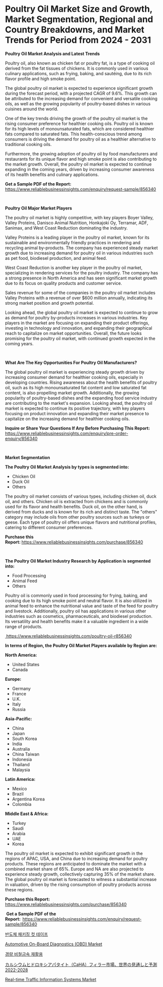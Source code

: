 <p><h1>Poultry Oil Market Size and Growth, Market Segmentation, Regional and Country Breakdowns, and Market Trends for Period from 2024 -  2031</h1></p><p><strong>Poultry Oil Market Analysis and Latest Trends</strong></p>
<p><p>Poultry oil, also known as chicken fat or poultry fat, is a type of cooking oil derived from the fat tissues of chickens. It is commonly used in various culinary applications, such as frying, baking, and sautéing, due to its rich flavor profile and high smoke point.</p><p>The global poultry oil market is expected to experience significant growth during the forecast period, with a projected CAGR of 9.6%. This growth can be attributed to the increasing demand for convenient and versatile cooking oils, as well as the growing popularity of poultry-based dishes in various cuisines around the world.</p><p>One of the key trends driving the growth of the poultry oil market is the rising consumer preference for healthier cooking oils. Poultry oil is known for its high levels of monounsaturated fats, which are considered healthier fats compared to saturated fats. This health-conscious trend among consumers is driving the demand for poultry oil as a healthier alternative to traditional cooking oils.</p><p>Furthermore, the growing adoption of poultry oil by food manufacturers and restaurants for its unique flavor and high smoke point is also contributing to the market growth. Overall, the poultry oil market is expected to continue expanding in the coming years, driven by increasing consumer awareness of its health benefits and culinary applications.</p></p>
<p><strong>Get a Sample PDF of the Report:&nbsp;</strong> <a href="https://www.reliablebusinessinsights.com/enquiry/request-sample/856340">https://www.reliablebusinessinsights.com/enquiry/request-sample/856340</a></p>
<p>&nbsp;</p>
<p><strong>Poultry Oil Major Market Players</strong></p>
<p><p>The poultry oil market is highly competitive, with key players Boyer Valley, Valley Proteins, Danisco Animal Nutrition, Honkajoki Oy, Terramar, ADF, Sanimax, and West Coast Reduction dominating the industry. </p><p>Valley Proteins is a leading player in the poultry oil market, known for its sustainable and environmentally friendly practices in rendering and recycling animal by-products. The company has experienced steady market growth due to increasing demand for poultry oil in various industries such as pet food, biodiesel production, and animal feed.</p><p>West Coast Reduction is another key player in the poultry oil market, specializing in rendering services for the poultry industry. The company has a strong presence in North America and has seen significant market growth due to its focus on quality products and customer service.</p><p>Sales revenue for some of the companies in the poultry oil market includes Valley Proteins with a revenue of over $600 million annually, indicating its strong market position and growth potential. </p><p>Looking ahead, the global poultry oil market is expected to continue to grow as demand for poultry by-products increases in various industries. Key players in the market are focusing on expanding their product offerings, investing in technology and innovation, and expanding their geographical reach to capitalize on market opportunities. Overall, the future looks promising for the poultry oil market, with continued growth expected in the coming years.</p></p>
<p>&nbsp;</p>
<p><strong>What Are The Key Opportunities For Poultry Oil Manufacturers?</strong></p>
<p><p>The global poultry oil market is experiencing steady growth driven by increasing consumer demand for healthier cooking oils, especially in developing countries. Rising awareness about the health benefits of poultry oil, such as its high monounsaturated fat content and low saturated fat content, is also propelling market growth. Additionally, the growing popularity of poultry-based dishes and the expanding food service industry are contributing to the market's expansion. Looking ahead, the poultry oil market is expected to continue its positive trajectory, with key players focusing on product innovation and expanding their market presence to capitalize on the increasing demand for healthier cooking oils.</p></p>
<p><strong>Inquire or Share Your Questions If Any Before Purchasing This Report:</strong> <a href="https://www.reliablebusinessinsights.com/enquiry/pre-order-enquiry/856340">https://www.reliablebusinessinsights.com/enquiry/pre-order-enquiry/856340</a></p>
<p>&nbsp;</p>
<p><strong>Market Segmentation</strong></p>
<p><strong>The Poultry Oil Market Analysis by types is segmented into:</strong></p>
<p><ul><li>Chicken Oil</li><li>Duck Oil</li><li>Others</li></ul></p>
<p><p>The poultry oil market consists of various types, including chicken oil, duck oil, and others. Chicken oil is extracted from chickens and is commonly used for its flavor and health benefits. Duck oil, on the other hand, is derived from ducks and is known for its rich and distinct taste. The "others" category may include oils from other poultry sources such as turkeys or geese. Each type of poultry oil offers unique flavors and nutritional profiles, catering to different consumer preferences.</p></p>
<p><strong>Purchase this Report:&nbsp;</strong><a href="https://www.reliablebusinessinsights.com/purchase/856340">https://www.reliablebusinessinsights.com/purchase/856340</a></p>
<p>&nbsp;</p>
<p><strong>The Poultry Oil Market Industry Research by Application is segmented into:</strong></p>
<p><ul><li>Food Processing</li><li>Animal Feed</li><li>Others</li></ul></p>
<p><p>Poultry oil is commonly used in food processing for frying, baking, and cooking due to its high smoke point and neutral flavor. It is also utilized in animal feed to enhance the nutritional value and taste of the feed for poultry and livestock. Additionally, poultry oil has applications in various other industries such as cosmetics, pharmaceuticals, and biodiesel production. Its versatility and health benefits make it a valuable ingredient in a wide range of products.</p></p>
<p><a href="https://www.reliablebusinessinsights.com/poultry-oil-r856340">&nbsp;https://www.reliablebusinessinsights.com/poultry-oil-r856340</a></p>
<p><strong>In terms of Region, the Poultry Oil Market Players available by Region are:</strong></p>
<p>
    <p> <strong> North America: </strong>
        <ul>
            <li>United States</li>
            <li>Canada</li>
        </ul>
        </p> 
    <p> <strong> Europe: </strong>
        <ul>
            <li>Germany</li>
            <li>France</li>
            <li>U.K.</li>
            <li>Italy</li>
            <li>Russia</li>
        </ul>
        </p> 
    <p> <strong> Asia-Pacific: </strong>
        <ul>
            <li>China</li>
            <li>Japan</li>
            <li>South Korea</li>
            <li>India</li>
            <li>Australia</li>
            <li>China Taiwan</li>
            <li>Indonesia</li>
            <li>Thailand</li>
            <li>Malaysia</li>
        </ul>
        </p> 
    <p> <strong> Latin America: </strong>
        <ul>
            <li>Mexico</li>
            <li>Brazil</li>
            <li>Argentina Korea</li>
            <li>Colombia</li>
        </ul>
        </p> 
    <p> <strong> Middle East & Africa: </strong>
        <ul>
            <li>Turkey</li>
            <li>Saudi</li>
            <li>Arabia</li>
            <li>UAE</li>
            <li>Korea</li>
        </ul>
    </p>
    </p>
<p><p>The poultry oil market is expected to exhibit significant growth in the regions of APAC, USA, and China due to increasing demand for poultry products. These regions are anticipated to dominate the market with a combined market share of 65%. Europe and NA are also projected to experience steady growth, collectively capturing 35% of the market share. The global poultry oil market is forecasted to witness a substantial increase in valuation, driven by the rising consumption of poultry products across these regions.</p></p>
<p><strong>Purchase this Report: </strong><a href="https://www.reliablebusinessinsights.com/purchase/856340">https://www.reliablebusinessinsights.com/purchase/856340</a></p>
<p>&nbsp;<strong>Get a Sample PDF of the Report:&nbsp;&nbsp;</strong><a href="https://www.reliablebusinessinsights.com/enquiry/request-sample/856340">https://www.reliablebusinessinsights.com/enquiry/request-sample/856340</a></p>
<p><strong></strong></p>
<p><p><a href="https://github.com/PercyHagernes9778/Market-Research-Report-List-2/blob/main/4927226118286.md">반도체 패키징 컷 테이프</a></p><p><a href="https://github.com/qdaxyrhp12/Market-Research-Report-List-1/blob/main/automotive-on-board-diagnostics-obd-market.md">Automotive On-Board Diagnostics (OBD) Market</a></p><p><a href="https://github.com/victorsharp87978/Market-Research-Report-List-1/blob/main/6405456118287.md">경량 비철금속 재활용</a></p><p><a href="https://github.com/CarlieShields/Market-Research-Report-List-1/blob/main/2101098130282.md">カルシウムヒドロキシアパタイト（CaHA）フィラー市場、世界の見通しと予測2022-2028</a></p><p><a href="https://github.com/sajonf007/Market-Research-Report-List-1/blob/main/real-time-traffic-information-systems-market.md">Real-time Traffic Information Systems Market</a></p></p>